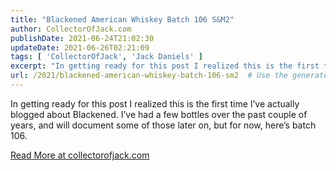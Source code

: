 ```yaml
---
title: "Blackened American Whiskey Batch 106 S&M2"
author: CollectorOfJack.com
publishDate: 2021-06-24T21:02:30
updateDate: 2021-06-26T02:21:09
tags: [ 'CollectorOfJack', 'Jack Daniels' ]
excerpt: "In getting ready for this post I realized this is the first time I’ve actually blogged about Blackened. I’ve had a few bottles over the past couple of years, and will document some of those later on, but for now, here’s batch 106. "
url: /2021/blackened-american-whiskey-batch-106-sm2  # Use the generated URL with year
---
```

<p>In getting ready for this post I realized this is the first time I’ve actually blogged about Blackened. I’ve had a few bottles over the past couple of years, and will document some of those later on, but for now, here’s batch 106.</p>  <a href="https://collectorofjack.com/BlackenedBatch106">Read More at collectorofjack.com</a>
